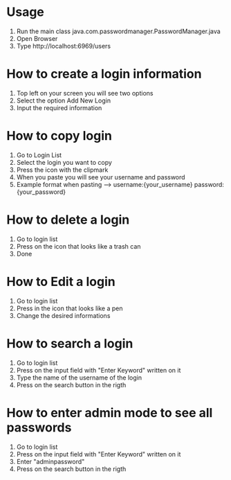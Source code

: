 # Usage 
1. Run the main class java.com.passwordmanager.PasswordManager.java
2. Open Browser
3. Type http://localhost:6969/users

# How to create a login information 
1. Top left on your screen you will see two options 
2. Select the option Add New Login
3. Input the required information

# How to copy login
1. Go to Login List 
2. Select the login you want to copy 
3. Press the icon with the clipmark 
4. When you paste you will see your username and password
5. Example format when pasting --> username:{your_username} password:{your_password}

# How to delete a login
1. Go to login list 
2. Press on the icon that looks like a trash can 
3. Done 

# How to Edit a login
1. Go to login list 
2. Press in the icon that looks like a pen 
3. Change the desired informations

# How to search a login
1. Go to login list
2. Press on the input field with "Enter Keyword" written on it
3. Type the name of the username of the login 
4. Press on the search button in the rigth

# How to enter admin mode to see all passwords 
1. Go to login list 
2. Press on the input field with "Enter Keyword" written on it
3. Enter "adminpassword"
4. Press on the search button in the rigth